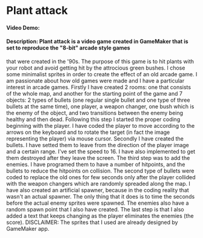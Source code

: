 # Plant attack
#### Video Demo:  <URL HERE>
#### Description: Plant attack is a video game created in GameMaker that is set to reproduce the "8-bit" arcade style games 
 that were created in the '90s. The purpose of this game is to hit plants with your robot and avoid getting hit by the 
 attrocious green bushes. I chose some minimalist sprites in order to create the effect of an old arcade game. I am passionate about how old games were made and I have a particular interest in arcade games. 
 Firstly I have created 2 rooms: one that consists of the whole map, and another for the starting point of the game and 7 objects: 2 types of bullets (one regular single bullet and one type of three bullets at the same time), one player, a weapon changer, one bush which is the enemy of the object, and two transitions between the enemy being healthy and then dead. Following this step I started the proper coding beginning with the player. I have coded the player to move according to the arrows on the keyboard and to rotate the target (in fact the image representing the player) via mouse cursor. Secondly I have created the bullets. I have setted them to leave from the direction of the player image and a certain range. I've set the speed to 16. I have also implemented to get them destroyed after they leave the screen. The third step was to add the enemies. I have programed them to have a number of hitpoints, and the bullets to reduce the hitpoints on collision. The second type of bullets were coded to replace the old ones for few seconds only after the player collided with the weapon changers which are randomly spreaded along the map.
 I have also created an artificial spawner, because in the coding reality that wasn't an actual spawner. The only thing that it does is to time the seconds before the actual enemy sprites were spawned. The enemies also have a random spawn point that I also have created. 
 The last step is that I also added a text that keeps changing as the player eliminates the enemies (the score).
 DISCLAIMER: The sprites that I used are already designed by GameMaker app.

